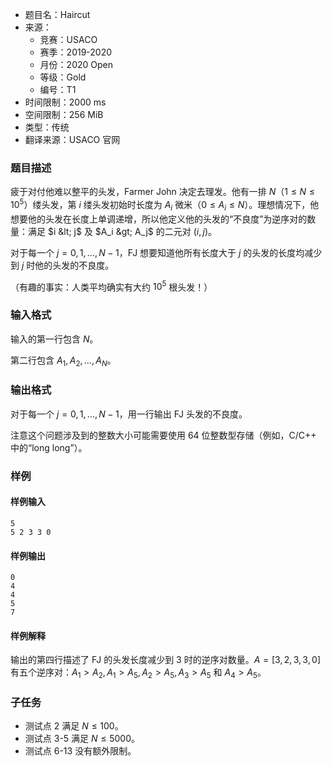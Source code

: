 - 题目名：Haircut
- 来源：
  - 竞赛：USACO
  - 赛季：2019-2020
  - 月份：2020 Open
  - 等级：Gold
  - 编号：T1
- 时间限制：2000 ms
- 空间限制：256 MiB
- 类型：传统
- 翻译来源：USACO 官网

### 题目描述
疲于对付他难以整平的头发，Farmer John 决定去理发。他有一排 $N$（$1\le N\le 10^5$）缕头发，第 $i$ 缕头发初始时长度为 $A_i$ 微米（$0\le A_i\le N$）。理想情况下，他想要他的头发在长度上单调递增，所以他定义他的头发的“不良度”为逆序对的数量：满足 $i &lt; j$ 及 $A_i &gt; A_j$ 的二元对 $(i,j)$。

对于每一个 $j=0,1,\ldots,N-1$，FJ 想要知道他所有长度大于 $j$ 的头发的长度均减少到 $j$ 时他的头发的不良度。

（有趣的事实：人类平均确实有大约 $10^5$ 根头发！）

### 输入格式
输入的第一行包含 $N$。

第二行包含 $A_1,A_2,\ldots,A_N$。

### 输出格式
对于每一个 $j=0,1,\ldots,N-1$，用一行输出 FJ 头发的不良度。

注意这个问题涉及到的整数大小可能需要使用 64 位整数型存储（例如，C/C++ 中的“long long”）。
### 样例
#### 样例输入
```
5
5 2 3 3 0
```
#### 样例输出
```
0
4
4
5
7
```
#### 样例解释
输出的第四行描述了 FJ 的头发长度减少到 3 时的逆序对数量。$A=[3,2,3,3,0]$ 有五个逆序对：$A_1>A_2,A_1>A_5,A_2>A_5,A_3>A_5$ 和 $A_4>A_5$。

### 子任务
- 测试点 2 满足 $N\le 100$。
- 测试点 3-5 满足 $N\le 5000$。
- 测试点 6-13 没有额外限制。
